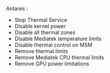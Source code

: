 Antares : 
- Stop Thermal Service
- Disable kernel power
- Disable all thermal zones
- Disable Mediatek temperature limits
- Disable thermal control on MSM
- Remove thermal limits
- Remove Mediatek CPU thermal limits
- Remove GPU power limitations
